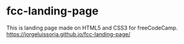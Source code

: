 # fcc-landing-page
This is landing page made on HTML5 and CSS3 for freeCodeCamp.
https://jorgeluissoria.github.io/fcc-landing-page/
